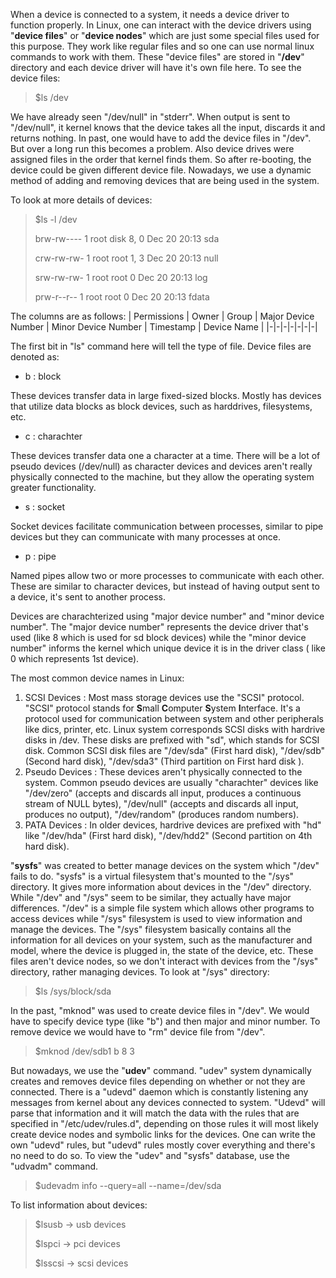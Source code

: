When a device is connected to a system, it needs a device driver to function properly. In Linux, one can interact with the device drivers using "**device files**" or "**device nodes**" which are just some special files used for this purpose. They work like regular files and so one can use normal linux commands to work with them. These "device files" are stored in "**/dev**" directory and each device driver will have it's own file here. To see the device files:
> $ls /dev

We have already seen "/dev/null" in "stderr". When output is sent to "/dev/null", it kernel knows that the device takes all the input, discards it and returns nothing. In past, one would have to add the device files in "/dev". But over a long run this becomes a problem. Also device drives were assigned files in the order that kernel finds them. So after re-booting, the device could be given different device file. Nowadays, we use a dynamic method of adding and removing devices that are being used in the system.

To look at more details of devices:
> $ls -l /dev
>
> brw-rw----   1 root disk      8,   0 Dec 20 20:13 sda
>
> crw-rw-rw-   1 root root      1,   3 Dec 20 20:13 null
>
> srw-rw-rw-   1 root root           0 Dec 20 20:13 log
>
> prw-r--r--   1 root root           0 Dec 20 20:13 fdata

The columns are as follows:
| Permissions | Owner | Group | Major Device Number | Minor Device Number | Timestamp | Device Name |
|-|-|-|-|-|-|-|

The first bit in "ls" command here will tell the type of file. Device files are denoted as:
+ b : block

These devices transfer data in large fixed-sized blocks. Mostly has devices that utilize data blocks as block devices, such as harddrives, filesystems, etc.
+ c : charachter

These devices transfer data one a character at a time. There will be a lot of pseudo devices \(/dev/null\) as character devices and devices aren't really physically connected to the machine, but they allow the operating system greater functionality.
+ s : socket

Socket devices facilitate communication between processes, similar to pipe devices but they can communicate with many processes at once.
+ p : pipe

Named pipes allow two or more processes to communicate with each other. These are similar to character devices, but instead of having output sent to a device, it's sent to another process.

Devices are charachterized using "major device number" and "minor device number". The "major device number" represents the device driver that's used \(like 8 which is used for sd block devices\) while the "minor device number" informs the kernel which unique device it is in the driver class \( like 0 which represents 1st device\).

The most common device names in Linux:
1. SCSI Devices : Most mass storage devices use the "SCSI" protocol. "SCSI" protocol stands for **S**mall **C**omputer **S**ystem **I**nterface. It's a protocol used for communication between system and other peripherals like dics, printer, etc. Linux system corresponds SCSI disks with hardrive disks in /dev. These disks are prefixed with "sd", which stands for  SCSI disk. Common SCSI disk files are "/dev/sda" \(First hard disk\), "/dev/sdb" \(Second hard disk\), "/dev/sda3" \(Third partition on First hard disk \).
2. Pseudo Devices : These devices aren't physically connected to the system. Common pseudo devices are usually "charachter" devices like "/dev/zero" \(accepts and discards all input, produces a continuous stream of NULL bytes\), "/dev/null" \(accepts and discards all input, produces no output\), "/dev/random" \(produces random numbers\).
3. PATA Devices : In older devices, hardrive devices are prefixed with "hd" like "/dev/hda" \(First hard disk\), "/dev/hdd2" \(Second partition on 4th hard disk\).

"**sysfs**" was created to better manage devices on the system which "/dev" fails to do. "sysfs" is a virtual filesystem that's mounted to the "/sys" directory. It gives more information about devices in the "/dev" directory. While "/dev" and "/sys" seem to be similar, they actually have major differences. "/dev" is a simple file system which allows other programs to access devices while "/sys" filesystem is used to view information and manage the devices. The "/sys" filesystem basically contains all the information for all devices on your system, such as the manufacturer and model, where the device is plugged in, the state of the device, etc. These files aren't device nodes, so we don't interact with devices from the "/sys" directory, rather managing devices. To look at "/sys" directory:
> $ls /sys/block/sda

In the past, "mknod" was used to create device files in "/dev". We would have to specify device type \(like "b"\) and then major and minor number. To remove device we would have to "rm" device file from "/dev".
> $mknod /dev/sdb1 b 8 3

But nowadays, we use the "**udev**" command. "udev" system dynamically creates and removes device files depending on whether or not they are connected. There is a "udevd" daemon which is constantly listening any messages from kernel about any devices connected to system. "Udevd" will parse that information and it will match the data with the rules that are specified in "/etc/udev/rules.d", depending on those rules it will most likely create device nodes and symbolic links for the devices. One can write the own "udevd" rules, but "udevd" rules mostly cover everything and there's no need to do so. To view the "udev" and "sysfs" database, use the "udvadm" command.
> $udevadm info --query=all --name=/dev/sda

To list information about devices:
> $lsusb  -\> usb devices
>
> $lspci  -\> pci devices
>
> $lsscsi  -\> scsi devices

